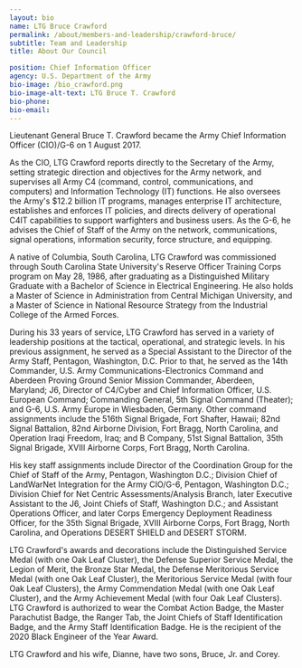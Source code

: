 ```yaml
---
layout: bio
name: LTG Bruce Crawford
permalink: /about/members-and-leadership/crawford-bruce/
subtitle: Team and Leadership
title: About Our Council

position: Chief Information Officer
agency: U.S. Department of the Army
bio-image: /bio_crawford.png
bio-image-alt-text: LTG Bruce T. Crawford
bio-phone:
bio-email:
---
```

Lieutenant General Bruce T. Crawford became the Army Chief Information Officer
(CIO)/G-6 on 1 August 2017.

As the CIO, LTG Crawford reports directly to the Secretary of the Army, setting strategic
direction and objectives for the Army network, and supervises all Army C4 (command,
control, communications, and computers) and Information Technology (IT) functions.
He also oversees the Army's $12.2 billion IT programs, manages enterprise IT
architecture, establishes and enforces IT policies, and directs delivery of operational
C4IT capabilities to support warfighters and business users. As the G-6, he advises the
Chief of Staff of the Army on the network, communications, signal operations,
information security, force structure, and equipping.

A native of Columbia, South Carolina, LTG Crawford was commissioned through South
Carolina State University's Reserve Officer Training Corps program on May 28, 1986,
after graduating as a Distinguished Military Graduate with a Bachelor of Science in Electrical Engineering. He also
holds a Master of Science in Administration from Central Michigan University, and a Master of Science in
National Resource Strategy from the Industrial College of the Armed Forces.

During his 33 years of service, LTG Crawford has served in a variety of leadership positions at the tactical,
operational, and strategic levels. In his previous assignment, he served as a Special Assistant to the Director of
the Army Staff, Pentagon, Washington, D.C. Prior to that, he served as the 14th Commander, U.S. Army
Communications-Electronics Command and Aberdeen Proving Ground Senior Mission Commander, Aberdeen,
Maryland; J6, Director of C4/Cyber and Chief Information Officer, U.S. European Command; Commanding General,
5th Signal Command (Theater); and G-6, U.S. Army Europe in Wiesbaden, Germany. Other command
assignments include the 516th Signal Brigade, Fort Shafter, Hawaii; 82nd Signal Battalion, 82nd Airborne
Division, Fort Bragg, North Carolina, and Operation Iraqi Freedom, Iraq; and B Company, 51st Signal
Battalion, 35th Signal Brigade, XVIII Airborne Corps, Fort Bragg, North Carolina.

His key staff assignments include Director of the Coordination Group for the Chief of Staff of the Army,
Pentagon, Washington D.C.; Division Chief of LandWarNet Integration for the Army CIO/G-6, Pentagon,
Washington D.C.; Division Chief for Net Centric Assessments/Analysis Branch, later Executive Assistant to the J6,
Joint Chiefs of Staff, Washington D.C.; and Assistant Operations Officer, and later Corps Emergency Deployment
Readiness Officer, for the 35th Signal Brigade, XVIII Airborne Corps, Fort Bragg, North Carolina, and Operations
DESERT SHIELD and DESERT STORM.

LTG Crawford's awards and decorations include the Distinguished Service Medal (with one Oak Leaf Cluster),
the Defense Superior Service Medal, the Legion of Merit, the Bronze Star Medal, the Defense Meritorious Service
Medal (with one Oak Leaf Cluster), the Meritorious Service Medal (with four Oak Leaf Clusters), the Army
Commendation Medal (with one Oak Leaf Cluster), and the Army Achievement Medal (with four Oak Leaf
Clusters). LTG Crawford is authorized to wear the Combat Action Badge, the Master Parachutist Badge, the
Ranger Tab, the Joint Chiefs of Staff Identification Badge, and the Army Staff Identification Badge. He is the
recipient of the 2020 Black Engineer of the Year Award.

LTG Crawford and his wife, Dianne, have two sons, Bruce, Jr. and Corey.

